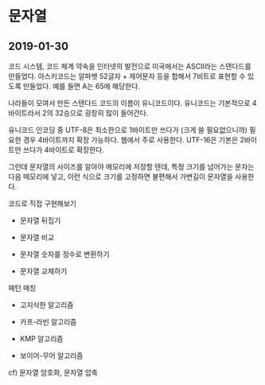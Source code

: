 # 문자열

## 2019-01-30



코드 시스템, 코드 체계 약속을 인터넷의 발전으로 미국에서는 ASCII라는 스탠다드를 만들었다. 아스키코드는 알파벳 52글자 + 제어문자 등을 합해서 7비트로 표현할 수 있도록 만들었다. 예를 들면 A는 65에 해당한다. 



나라들이 모여서 만든 스탠다드 코드의 이름이 유니코드이다. 유니코드는 기본적으로 4바이트라서 2의 32승으로 굉장히 많이 들어간다.



유니코드 인코딩 중 UTF-8은 최소한으로 1바이트만 쓰다가 (크게 쓸 필요없으니까) 필요한 경우 4바이트까지 확장 가능하다. 웹에서 주로 사용한다. UTF-16은 기본은 2바이트만 쓰다가 4바이트로 확장한다.

그런데 문자열의 사이즈를 알아야 메모리에 저장할 텐데, 특정 크기를 넘어가는 문자는 다음 메모리에 넣고, 이런 식으로 크기를 고정하면 불편해서 가변길이 문자열을 사용한다.



코드로 직접 구현해보기

- 문자열 뒤집기

- 문자열 비교

- 문자열 숫자를 정수로 변환하기

- 문자열 교체하기



패턴 매칭

- 고지식한 알고리즘

- 카프-라빈 알고리즘

- KMP 알고리즘

- 보이어-무어 알고리즘



cf) 문자열 암호화, 문자열 압축